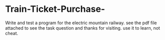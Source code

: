 # Train-Ticket-Purchase-
Write and test a program for the electric mountain railway.
see the pdf file attached to see the task question 
and thanks for visiting.
use it to learn, not cheat.
